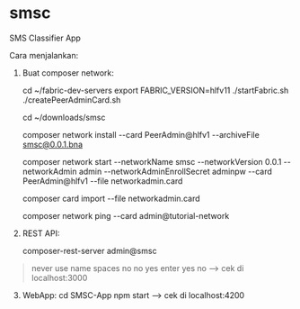 # smsc

SMS Classifier App

Cara menjalankan:

1. Buat composer network:

    cd ~/fabric-dev-servers
    export FABRIC_VERSION=hlfv11
    ./startFabric.sh
    ./createPeerAdminCard.sh
    
    cd ~/downloads/smsc
    
    composer network install --card PeerAdmin@hlfv1 --archiveFile smsc@0.0.1.bna
    
    composer network start --networkName smsc --networkVersion 0.0.1 --networkAdmin admin --networkAdminEnrollSecret adminpw --card PeerAdmin@hlfv1 --file networkadmin.card
    
    composer card import --file networkadmin.card
    
    composer network ping --card admin@tutorial-network

2. REST API:

    composer-rest-server
admin@smsc
>never use name spaces
no
no
yes
enter
yes
no
--> cek di localhost:3000

3. WebApp: 
cd SMSC-App
npm start
--> cek di localhost:4200
